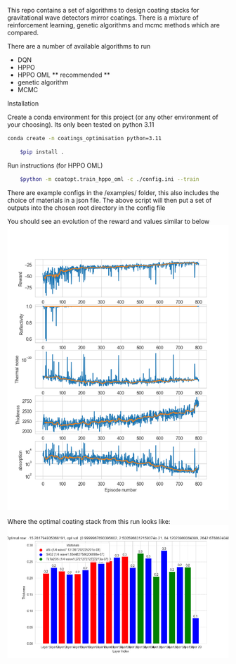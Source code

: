 This repo contains a set of algorithms to design coating stacks for gravitational wave detectors mirror coatings. There is a mixture of reinforcement learning, genetic algorithms and mcmc methods which are compared.

There are a number of available algorithms to run
 - DQN
 - HPPO
 - HPPO OML ** recommended **
 - genetic algorithm
 - MCMC

Installation

Create a conda environment for this project (or any other environment of your choosing). Its only been tested on python 3.11

```bash
conda create -n coatings_optimisation python=3.11
```

```bash
    $pip install .
``` 

Run instructions (for HPPO OML)

```bash 
    $python -m coatopt.train_hppo_oml -c ./config.ini --train
```

There are example configs in the /examples/ folder, this also includes the choice of materials in a json file. The above script will then put a set of outputs into the chosen root directory in the config file

You should see an evolution of the reward and values similar to below
![rewards](https://raw.githubusercontent.com/jcbayley/coatopt/refs/heads/main/examples/running_values.png)

Where the optimal coating stack from this run looks like:
![rewards](https://raw.githubusercontent.com/jcbayley/coatopt/refs/heads/main/examples/best_state.png)

